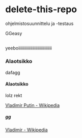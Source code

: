 # delete-this-repo

ohjelmistosuunnittelu ja -testaus

GGeasy
## 
yeeboiiiiiiiiiiiiiiiiiiiiiiiiiiiiiii
### Alaotsikko
dafagg
#### Alaotsikko
lolz rekt

[Vladimir Putin - Wikipedia](http://wikipedia.org/wiki/Vladimir_putin)
##### gg
[Vladimir - Wikipedia](http://i4.mirror.co.uk/incoming/article7252128.ece/ALTERNATES/s615/Vladimir-Putin.jpg)

